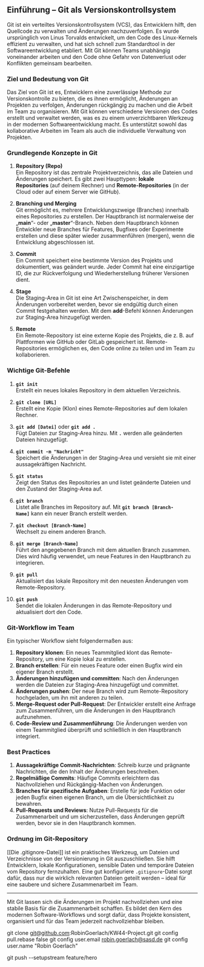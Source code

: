 ## Einführung – Git als Versionskontrollsystem

Git ist ein verteiltes Versionskontrollsystem (VCS), das Entwicklern hilft, den Quellcode zu verwalten und Änderungen nachzuverfolgen. Es wurde ursprünglich von Linus Torvalds entwickelt, um den Code des Linux-Kernels effizient zu verwalten, und hat sich schnell zum Standardtool in der Softwareentwicklung etabliert. Mit Git können Teams unabhängig voneinander arbeiten und den Code ohne Gefahr von Datenverlust oder Konflikten gemeinsam bearbeiten.

### Ziel und Bedeutung von Git

Das Ziel von Git ist es, Entwicklern eine zuverlässige Methode zur Versionskontrolle zu bieten, die es ihnen ermöglicht, Änderungen an Projekten zu verfolgen, Änderungen rückgängig zu machen und die Arbeit im Team zu organisieren. Mit Git können verschiedene Versionen des Codes erstellt und verwaltet werden, was es zu einem unverzichtbaren Werkzeug in der modernen Softwareentwicklung macht. Es unterstützt sowohl das kollaborative Arbeiten im Team als auch die individuelle Verwaltung von Projekten.

### Grundlegende Konzepte in Git

1. **Repository (Repo)**  
    Ein Repository ist das zentrale Projektverzeichnis, das alle Dateien und Änderungen speichert. Es gibt zwei Haupttypen: **lokale Repositories** (auf deinem Rechner) und **Remote-Repositories** (in der Cloud oder auf einem Server wie GitHub).
    
2. **Branching und Merging**  
    Git ermöglicht es, mehrere Entwicklungszweige (Branches) innerhalb eines Repositories zu erstellen. Der Hauptbranch ist normalerweise der „**main**“- oder „**master**“-Branch. Neben dem Hauptbranch können Entwickler neue Branches für Features, Bugfixes oder Experimente erstellen und diese später wieder zusammenführen (mergen), wenn die Entwicklung abgeschlossen ist.
    
3. **Commit**  
    Ein Commit speichert eine bestimmte Version des Projekts und dokumentiert, was geändert wurde. Jeder Commit hat eine einzigartige ID, die zur Rückverfolgung und Wiederherstellung früherer Versionen dient.
    
4. **Stage**  
    Die Staging-Area in Git ist eine Art Zwischenspeicher, in dem Änderungen vorbereitet werden, bevor sie endgültig durch einen Commit festgehalten werden. Mit dem **add**-Befehl können Änderungen zur Staging-Area hinzugefügt werden.
    
5. **Remote**  
    Ein Remote-Repository ist eine externe Kopie des Projekts, die z. B. auf Plattformen wie GitHub oder GitLab gespeichert ist. Remote-Repositories ermöglichen es, den Code online zu teilen und im Team zu kollaborieren.
    

### Wichtige Git-Befehle

1. **`git init`**  
    Erstellt ein neues lokales Repository in dem aktuellen Verzeichnis.
    
2. **`git clone [URL]`**  
    Erstellt eine Kopie (Klon) eines Remote-Repositories auf dem lokalen Rechner.
    
3. **`git add [Datei]`** oder **`git add .`**  
    Fügt Dateien zur Staging-Area hinzu. Mit **`.`** werden alle geänderten Dateien hinzugefügt.
    
4. **`git commit -m "Nachricht"`**  
    Speichert die Änderungen in der Staging-Area und versieht sie mit einer aussagekräftigen Nachricht.
    
5. **`git status`**  
    Zeigt den Status des Repositories an und listet geänderte Dateien und den Zustand der Staging-Area auf.
    
6. **`git branch`**  
    Listet alle Branches im Repository auf. Mit **`git branch [Branch-Name]`** kann ein neuer Branch erstellt werden.
    
7. **`git checkout [Branch-Name]`**  
    Wechselt zu einem anderen Branch.
    
8. **`git merge [Branch-Name]`**  
    Führt den angegebenen Branch mit dem aktuellen Branch zusammen. Dies wird häufig verwendet, um neue Features in den Hauptbranch zu integrieren.
    
9. **`git pull`**  
    Aktualisiert das lokale Repository mit den neuesten Änderungen vom Remote-Repository.
    
10. **`git push`**  
    Sendet die lokalen Änderungen in das Remote-Repository und aktualisiert dort den Code.
    
### Git-Workflow im Team

Ein typischer Workflow sieht folgendermaßen aus:

1. **Repository klonen**: Ein neues Teammitglied klont das Remote-Repository, um eine Kopie lokal zu erstellen.
2. **Branch erstellen**: Für ein neues Feature oder einen Bugfix wird ein eigener Branch erstellt.
3. **Änderungen hinzufügen und committen**: Nach den Änderungen werden die Dateien zur Staging-Area hinzugefügt und committet.
4. **Änderungen pushen**: Der neue Branch wird zum Remote-Repository hochgeladen, um ihn mit anderen zu teilen.
5. **Merge-Request oder Pull-Request**: Der Entwickler erstellt eine Anfrage zum Zusammenführen, um die Änderungen in den Hauptbranch aufzunehmen.
6. **Code-Review und Zusammenführung**: Die Änderungen werden von einem Teammitglied überprüft und schließlich in den Hauptbranch integriert.

### Best Practices

1. **Aussagekräftige Commit-Nachrichten**: Schreib kurze und prägnante Nachrichten, die den Inhalt der Änderungen beschreiben.
2. **Regelmäßige Commits**: Häufige Commits erleichtern das Nachvollziehen und Rückgängig-Machen von Änderungen.
3. **Branches für spezifische Aufgaben**: Erstelle für jede Funktion oder jeden Bugfix einen eigenen Branch, um die Übersichtlichkeit zu bewahren.
4. **Pull-Requests und Reviews**: Nutze Pull-Requests für die Zusammenarbeit und um sicherzustellen, dass Änderungen geprüft werden, bevor sie in den Hauptbranch kommen.

### Ordnung im Git-Repository

[[Die .gitignore-Datei]] ist ein praktisches Werkzeug, um Dateien und Verzeichnisse von der Versionierung in Git auszuschließen. Sie hilft Entwicklern, lokale Konfigurationen, sensible Daten und temporäre Dateien vom Repository fernzuhalten. Eine gut konfiguriere `.gitignore`-Datei sorgt dafür, dass nur die wirklich relevanten Dateien geteilt werden – ideal für eine saubere und sichere Zusammenarbeit im Team.

---

Mit Git lassen sich die Änderungen im Projekt nachvollziehen und eine stabile Basis für die Zusammenarbeit schaffen. Es bildet den Kern des modernen Software-Workflows und sorgt dafür, dass Projekte konsistent, organisiert und für das Team jederzeit nachvollziehbar bleiben.

git clone git@github.com:RobinGoerlach/KW44-Project.git
git config pull.rebase false
git config user.email robin.goerlach@sasd.de
git config user.name "Robin Goerlach"


git push --setupstream feature/hero
